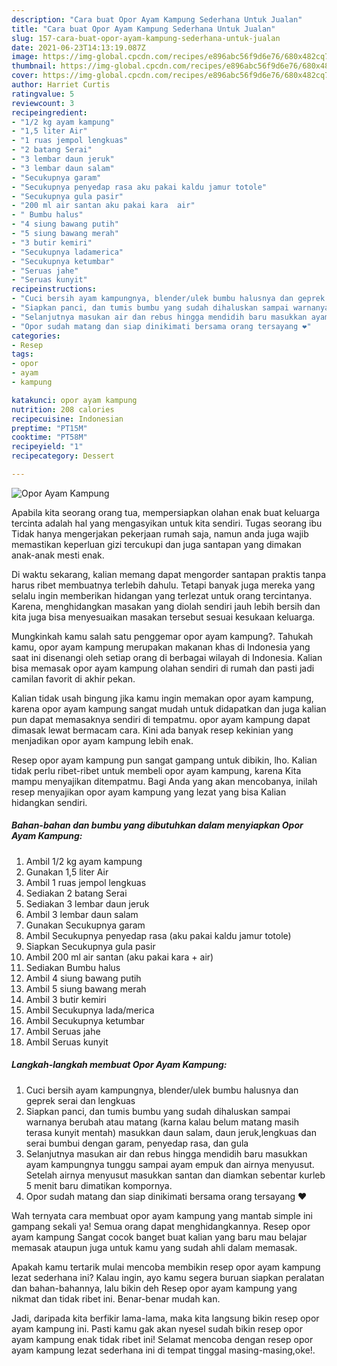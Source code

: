 ```yaml
---
description: "Cara buat Opor Ayam Kampung Sederhana Untuk Jualan"
title: "Cara buat Opor Ayam Kampung Sederhana Untuk Jualan"
slug: 157-cara-buat-opor-ayam-kampung-sederhana-untuk-jualan
date: 2021-06-23T14:13:19.087Z
image: https://img-global.cpcdn.com/recipes/e896abc56f9d6e76/680x482cq70/opor-ayam-kampung-foto-resep-utama.jpg
thumbnail: https://img-global.cpcdn.com/recipes/e896abc56f9d6e76/680x482cq70/opor-ayam-kampung-foto-resep-utama.jpg
cover: https://img-global.cpcdn.com/recipes/e896abc56f9d6e76/680x482cq70/opor-ayam-kampung-foto-resep-utama.jpg
author: Harriet Curtis
ratingvalue: 5
reviewcount: 3
recipeingredient:
- "1/2 kg ayam kampung"
- "1,5 liter Air"
- "1 ruas jempol lengkuas"
- "2 batang Serai"
- "3 lembar daun jeruk"
- "3 lembar daun salam"
- "Secukupnya garam"
- "Secukupnya penyedap rasa aku pakai kaldu jamur totole"
- "Secukupnya gula pasir"
- "200 ml air santan aku pakai kara  air"
- " Bumbu halus"
- "4 siung bawang putih"
- "5 siung bawang merah"
- "3 butir kemiri"
- "Secukupnya ladamerica"
- "Secukupnya ketumbar"
- "Seruas jahe"
- "Seruas kunyit"
recipeinstructions:
- "Cuci bersih ayam kampungnya, blender/ulek bumbu halusnya dan geprek serai dan lengkuas"
- "Siapkan panci, dan tumis bumbu yang sudah dihaluskan sampai warnanya berubah atau matang (karna kalau belum matang masih terasa kunyit mentah) masukkan daun salam, daun jeruk,lengkuas dan serai bumbui dengan garam, penyedap rasa, dan gula"
- "Selanjutnya masukan air dan rebus hingga mendidih baru masukkan ayam kampungnya tunggu sampai ayam empuk dan airnya menyusut. Setelah airnya menyusut masukkan santan dan diamkan sebentar kurleb 5 menit baru dimatikan kompornya."
- "Opor sudah matang dan siap dinikimati bersama orang tersayang ❤️"
categories:
- Resep
tags:
- opor
- ayam
- kampung

katakunci: opor ayam kampung 
nutrition: 208 calories
recipecuisine: Indonesian
preptime: "PT15M"
cooktime: "PT58M"
recipeyield: "1"
recipecategory: Dessert

---
```



![Opor Ayam Kampung](https://img-global.cpcdn.com/recipes/e896abc56f9d6e76/680x482cq70/opor-ayam-kampung-foto-resep-utama.jpg)

Apabila kita seorang orang tua, mempersiapkan olahan enak buat keluarga tercinta adalah hal yang mengasyikan untuk kita sendiri. Tugas seorang ibu Tidak hanya mengerjakan pekerjaan rumah saja, namun anda juga wajib memastikan keperluan gizi tercukupi dan juga santapan yang dimakan anak-anak mesti enak.

Di waktu  sekarang, kalian memang dapat mengorder santapan praktis tanpa harus ribet membuatnya terlebih dahulu. Tetapi banyak juga mereka yang selalu ingin memberikan hidangan yang terlezat untuk orang tercintanya. Karena, menghidangkan masakan yang diolah sendiri jauh lebih bersih dan kita juga bisa menyesuaikan masakan tersebut sesuai kesukaan keluarga. 



Mungkinkah kamu salah satu penggemar opor ayam kampung?. Tahukah kamu, opor ayam kampung merupakan makanan khas di Indonesia yang saat ini disenangi oleh setiap orang di berbagai wilayah di Indonesia. Kalian bisa memasak opor ayam kampung olahan sendiri di rumah dan pasti jadi camilan favorit di akhir pekan.

Kalian tidak usah bingung jika kamu ingin memakan opor ayam kampung, karena opor ayam kampung sangat mudah untuk didapatkan dan juga kalian pun dapat memasaknya sendiri di tempatmu. opor ayam kampung dapat dimasak lewat bermacam cara. Kini ada banyak resep kekinian yang menjadikan opor ayam kampung lebih enak.

Resep opor ayam kampung pun sangat gampang untuk dibikin, lho. Kalian tidak perlu ribet-ribet untuk membeli opor ayam kampung, karena Kita mampu menyajikan ditempatmu. Bagi Anda yang akan mencobanya, inilah resep menyajikan opor ayam kampung yang lezat yang bisa Kalian hidangkan sendiri.

<!--inarticleads1-->

##### Bahan-bahan dan bumbu yang dibutuhkan dalam menyiapkan Opor Ayam Kampung:

1. Ambil 1/2 kg ayam kampung
1. Gunakan 1,5 liter Air
1. Ambil 1 ruas jempol lengkuas
1. Sediakan 2 batang Serai
1. Sediakan 3 lembar daun jeruk
1. Ambil 3 lembar daun salam
1. Gunakan Secukupnya garam
1. Ambil Secukupnya penyedap rasa (aku pakai kaldu jamur totole)
1. Siapkan Secukupnya gula pasir
1. Ambil 200 ml air santan (aku pakai kara + air)
1. Sediakan  Bumbu halus
1. Ambil 4 siung bawang putih
1. Ambil 5 siung bawang merah
1. Ambil 3 butir kemiri
1. Ambil Secukupnya lada/merica
1. Ambil Secukupnya ketumbar
1. Ambil Seruas jahe
1. Ambil Seruas kunyit




<!--inarticleads2-->

##### Langkah-langkah membuat Opor Ayam Kampung:

1. Cuci bersih ayam kampungnya, blender/ulek bumbu halusnya dan geprek serai dan lengkuas
1. Siapkan panci, dan tumis bumbu yang sudah dihaluskan sampai warnanya berubah atau matang (karna kalau belum matang masih terasa kunyit mentah) masukkan daun salam, daun jeruk,lengkuas dan serai bumbui dengan garam, penyedap rasa, dan gula
1. Selanjutnya masukan air dan rebus hingga mendidih baru masukkan ayam kampungnya tunggu sampai ayam empuk dan airnya menyusut. Setelah airnya menyusut masukkan santan dan diamkan sebentar kurleb 5 menit baru dimatikan kompornya.
1. Opor sudah matang dan siap dinikimati bersama orang tersayang ❤️




Wah ternyata cara membuat opor ayam kampung yang mantab simple ini gampang sekali ya! Semua orang dapat menghidangkannya. Resep opor ayam kampung Sangat cocok banget buat kalian yang baru mau belajar memasak ataupun juga untuk kamu yang sudah ahli dalam memasak.

Apakah kamu tertarik mulai mencoba membikin resep opor ayam kampung lezat sederhana ini? Kalau ingin, ayo kamu segera buruan siapkan peralatan dan bahan-bahannya, lalu bikin deh Resep opor ayam kampung yang nikmat dan tidak ribet ini. Benar-benar mudah kan. 

Jadi, daripada kita berfikir lama-lama, maka kita langsung bikin resep opor ayam kampung ini. Pasti kamu gak akan nyesel sudah bikin resep opor ayam kampung enak tidak ribet ini! Selamat mencoba dengan resep opor ayam kampung lezat sederhana ini di tempat tinggal masing-masing,oke!.

